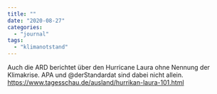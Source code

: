 ```yaml
---
title: ""
date: "2020-08-27"
categories: 
  - "journal"
tags: 
  - "klimanotstand"
---
```


Auch die ARD berichtet über den Hurricane Laura ohne Nennung der Klimakrise. APA und @derStandardat sind dabei nicht allein. https://www.tagesschau.de/ausland/hurrikan-laura-101.html
